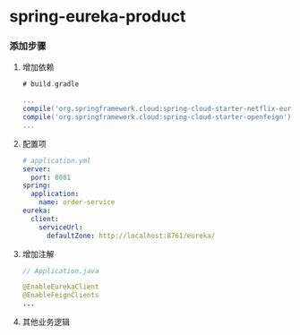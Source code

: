 # spring-eureka-product

### 添加步骤

1. 增加依赖

   ```groovy
   # build.gradle
   
   ...
   compile('org.springframework.cloud:spring-cloud-starter-netflix-eureka-client')
   compile('org.springframework.cloud:spring-cloud-starter-openfeign')
   ...
   ```

   

2. 配置项

   ```yaml
   # application.yml
   server:
     port: 8081
   spring:
     application:
       name: order-service
   eureka:
     client:
       serviceUrl:
         defaultZone: http://localhost:8761/eureka/
   ```

   

3. 增加注解

   ```java
   // Application.java
   
   @EnableEurekaClient
   @EnableFeignClients
   ...
   ```

4. 其他业务逻辑